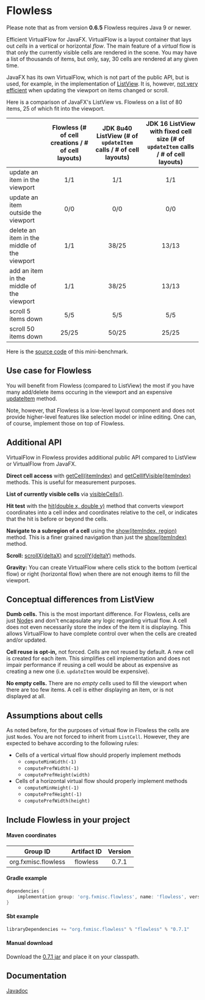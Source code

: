 Flowless
========

Please note that as from version **0.6.5** Flowless requires Java 9 or newer.

Efficient VirtualFlow for JavaFX. VirtualFlow is a layout container that lays out _cells_ in a vertical or horizontal _flow_. The main feature of a _virtual_ flow is that only the currently visible cells are rendered in the scene. You may have a list of thousands of items, but only, say, 30 cells are rendered at any given time.

JavaFX has its own VirtualFlow, which is not part of the public API, but is used, for example, in the implementation of [ListView](https://api.javafx.dev/javafx.controls/javafx/scene/control/ListView.html). It is, however, [not very efficient](https://bugs.openjdk.java.net/browse/JDK-8091726) when updating the viewport on items changed or scroll.

Here is a comparison of JavaFX's ListView vs. Flowless on a list of 80 items, 25 of which fit into the viewport.

|                                              | Flowless (# of cell creations / # of cell layouts) | JDK 8u40 ListView (# of `updateItem` calls / # of cell layouts) | JDK 16 ListView with fixed cell size (# of `updateItem` calls / # of cell layouts) |
|----------------------------------------------|:-----:|:-----:|:-----:|
| update an item in the viewport               |   1/1 | 1/1   | 1/1   |
| update an item outside the viewport          |   0/0 | 0/0   | 0/0   |
| delete an item in the middle of the viewport |   1/1 | 38/25 | 13/13 |
| add an item in the middle of the viewport    |   1/1 | 38/25 | 13/13 |
| scroll 5 items down                          |   5/5 | 5/5   | 5/5   |
| scroll 50 items down                         | 25/25 | 50/25 | 25/25 |


Here is the [source code](https://gist.github.com/Jugen/2d392fd72ebec9db3c5d2aca1f8f5eb5) of this mini-benchmark.

Use case for Flowless
---------------------

You will benefit from Flowless (compared to ListView) the most if you have many add/delete items occuring in the viewport and an expensive [updateItem](https://api.javafx.dev/javafx.controls/javafx/scene/control/Cell.html#updateItem(T,boolean)) method.

Note, however, that Flowless is a low-level layout component and does not provide higher-level features like selection model or inline editing. One can, of course, implement those on top of Flowless.

Additional API
--------------

VirtualFlow in Flowless provides additional public API compared to ListView or VirtualFlow from JavaFX.

**Direct cell access** with [getCell(itemIndex)](http://www.fxmisc.org/flowless/javadoc/org/fxmisc/flowless/VirtualFlow.html#getCell-int-) and [getCellIfVisible(itemIndex)](http://www.fxmisc.org/flowless/javadoc/org/fxmisc/flowless/VirtualFlow.html#getCellIfVisible-int-) methods. This is useful for measurement purposes.

**List of currently visible cells** via [visibleCells()](http://www.fxmisc.org/flowless/javadoc/org/fxmisc/flowless/VirtualFlow.html#visibleCells--).

**Hit test** with the [hit(double x, double y)](http://www.fxmisc.org/flowless/javadoc/org/fxmisc/flowless/VirtualFlow.html#hit-double-double-) method that converts viewport coordinates into a cell index and coordinates relative to the cell, or indicates that the hit is before or beyond the cells.

**Navigate to a subregion of a cell** using the [show(itemIndex, region)](http://www.fxmisc.org/flowless/javadoc/org/fxmisc/flowless/VirtualFlow.html#show-int-javafx.geometry.Bounds-) method. This is a finer grained navigation than just the [show(itemIndex)](http://www.fxmisc.org/flowless/javadoc/org/fxmisc/flowless/VirtualFlow.html#show-int-) method.

**Scroll:** [scrollX(deltaX)](http://www.fxmisc.org/flowless/javadoc/org/fxmisc/flowless/VirtualFlow.html#scrollX-double-) and [scrollY(deltaY)](http://www.fxmisc.org/flowless/javadoc/org/fxmisc/flowless/VirtualFlow.html#scrollY-double-) methods.

**Gravity:** You can create VirtualFlow where cells stick to the bottom (vertical flow) or right (horizontal flow) when there are not enough items to fill the viewport.

Conceptual differences from ListView
------------------------------------

**Dumb cells.** This is the most important difference. For Flowless, cells are just [Node](https://api.javafx.dev/javafx.graphics/javafx/scene/Node.html)s and don't encapsulate any logic regarding virtual flow. A cell does not even necessarily store the index of the item it is displaying. This allows VirtualFlow to have complete control over when the cells are created and/or updated.

**Cell reuse is opt-in,** not forced. Cells are not reused by default. A new cell is created for each item. This simplifies cell implementation and does not impair performance if reusing a cell would be about as expensive as creating a new one (i.e. `updateItem` would be expensive).

**No empty cells.** There are no _empty cells_ used to fill the viewport when there are too few items. A cell is either displaying an item, or is not displayed at all.

Assumptions about cells
-----------------------

As noted before, for the purposes of virtual flow in Flowless the cells are just `Node`s. You are not forced to inherit from `ListCell`. However, they are expected to behave according to the following rules:

* Cells of a vertical virtual flow should properly implement methods
  * `computeMinWidth(-1)`
  * `computePrefWidth(-1)`
  * `computePrefHeight(width)`
* Cells of a horizontal virtual flow should properly implement methods
  * `computeMinHeight(-1)`
  * `computePrefHeight(-1)`
  * `computePrefWidth(height)`

Include Flowless in your project
--------------------------------

#### Maven coordinates

| Group ID            | Artifact ID | Version |
| :---------:         | :---------: | :-----: |
| org.fxmisc.flowless | flowless    | 0.7.1   |

#### Gradle example

```groovy
dependencies {
    implementation group: 'org.fxmisc.flowless', name: 'flowless', version: '0.7.1'
}
```

#### Sbt example

```scala
libraryDependencies += "org.fxmisc.flowless" % "flowless" % "0.7.1"
```

#### Manual download

Download the [0.7.1 jar](https://github.com/FXMisc/Flowless/releases/tag/v0.7.1) and place it on your classpath.

Documentation
-------------

[Javadoc](http://fxmisc.github.io/flowless/javadoc/0.7.0/org/fxmisc/flowless/package-summary.html)
